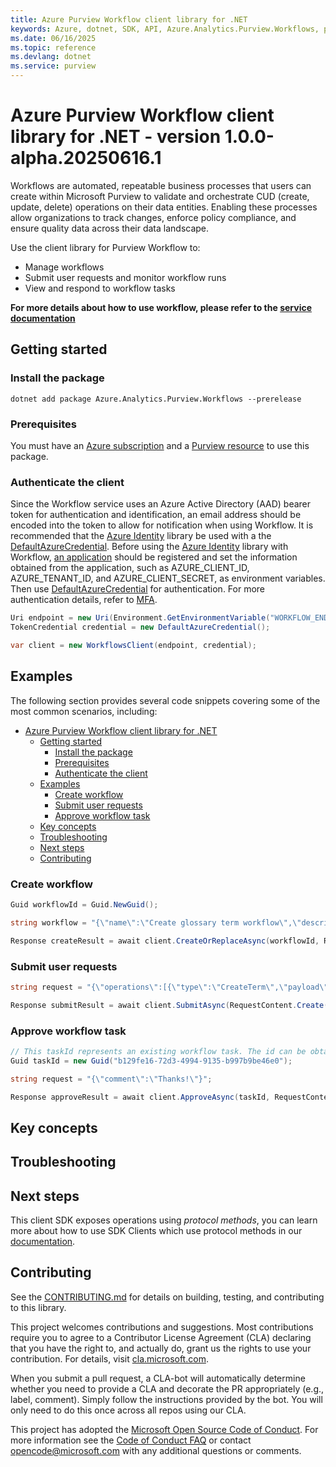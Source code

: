 ```yaml
---
title: Azure Purview Workflow client library for .NET
keywords: Azure, dotnet, SDK, API, Azure.Analytics.Purview.Workflows, purview
ms.date: 06/16/2025
ms.topic: reference
ms.devlang: dotnet
ms.service: purview
---
```

# Azure Purview Workflow client library for .NET - version 1.0.0-alpha.20250616.1 


Workflows are automated, repeatable business processes that users can create within Microsoft Purview to validate and orchestrate CUD (create, update, delete) operations on their data entities. Enabling these processes allow organizations to track changes, enforce policy compliance, and ensure quality data across their data landscape.

Use the client library for Purview Workflow to:

- Manage workflows
- Submit user requests and monitor workflow runs
- View and respond to workflow tasks

**For more details about how to use workflow, please refer to the [service documentation][product_documentation]**

## Getting started

### Install the package

```dotnetcli
dotnet add package Azure.Analytics.Purview.Workflows --prerelease
```

### Prerequisites

You must have an [Azure subscription][azure_subscription] and a [Purview resource][purview_resource] to use this package.

### Authenticate the client

Since the Workflow service uses an Azure Active Directory (AAD) bearer token for authentication and identification, an email address should be encoded into the token to allow for notification when using Workflow. It is recommended that the [Azure Identity][azure_identity] library be used  with a the [DefaultAzureCredential][default_azure_credential]. Before using the [Azure Identity][azure_identity] library with Workflow, [an application][app_registration] should be registered and set the information obtained from the application, such as AZURE_CLIENT_ID, AZURE_TENANT_ID, and AZURE_CLIENT_SECRET, as environment variables. Then use [DefaultAzureCredential][default_azure_credential] for authentication. For more authentication details, refer to [MFA][multifactor_authentication].

```C# Snippet:Azure_Analytics_Purview_Workflows_CreateClient
Uri endpoint = new Uri(Environment.GetEnvironmentVariable("WORKFLOW_ENDPOINT"));
TokenCredential credential = new DefaultAzureCredential();

var client = new WorkflowsClient(endpoint, credential);
```

## Examples

The following section provides several code snippets covering some of the most common scenarios, including:

- [Azure Purview Workflow client library for .NET](#azure-purview-workflow-client-library-for-net)
  - [Getting started](#getting-started)
    - [Install the package](#install-the-package)
    - [Prerequisites](#prerequisites)
    - [Authenticate the client](#authenticate-the-client)
  - [Examples](#examples)
    - [Create workflow](#create-workflow)
    - [Submit user requests](#submit-user-requests)
    - [Approve workflow task](#approve-workflow-task)
  - [Key concepts](#key-concepts)
  - [Troubleshooting](#troubleshooting)
  - [Next steps](#next-steps)
  - [Contributing](#contributing)

### Create workflow

```C# Snippet:Azure_Analytics_Purview_Workflows_CreateWorkflow
Guid workflowId = Guid.NewGuid();

string workflow = "{\"name\":\"Create glossary term workflow\",\"description\":\"\",\"triggers\":[{\"type\":\"when_term_creation_is_requested\",\"underGlossaryHierarchy\":\"/glossaries/20031e20-b4df-4a66-a61d-1b0716f3fa48\"}],\"isEnabled\":true,\"actionDag\":{\"actions\":{\"Startandwaitforanapproval\":{\"type\":\"Approval\",\"inputs\":{\"parameters\":{\"approvalType\":\"PendingOnAll\",\"title\":\"ApprovalRequestforCreateGlossaryTerm\",\"assignedTo\":[\"eece94d9-0619-4669-bb8a-d6ecec5220bc\"]}},\"runAfter\":{}},\"Condition\":{\"type\":\"If\",\"expression\":{\"and\":[{\"equals\":[\"@outputs('Startandwaitforanapproval')['body/outcome']\",\"Approved\"]}]},\"actions\":{\"Createglossaryterm\":{\"type\":\"CreateTerm\",\"runAfter\":{}},\"Sendemailnotification\":{\"type\":\"EmailNotification\",\"inputs\":{\"parameters\":{\"emailSubject\":\"GlossaryTermCreate-APPROVED\",\"emailMessage\":\"YourrequestforGlossaryTerm@{triggerBody()['request']['term']['name']}isapproved.\",\"emailRecipients\":[\"@{triggerBody()['request']['requestor']}\"]}},\"runAfter\":{\"Createglossaryterm\":[\"Succeeded\"]}}},\"else\":{\"actions\":{\"Sendrejectemailnotification\":{\"type\":\"EmailNotification\",\"inputs\":{\"parameters\":{\"emailSubject\":\"GlossaryTermCreate-REJECTED\",\"emailMessage\":\"YourrequestforGlossaryTerm@{triggerBody()['request']['term']['name']}isrejected.\",\"emailRecipients\":[\"@{triggerBody()['request']['requestor']}\"]}},\"runAfter\":{}}}},\"runAfter\":{\"Startandwaitforanapproval\":[\"Succeeded\"]}}}}}";

Response createResult = await client.CreateOrReplaceAsync(workflowId, RequestContent.Create(workflow));
```

### Submit user requests

```C# Snippet:Azure_Analytics_Purview_Workflows_SubmitUserRequests
string request = "{\"operations\":[{\"type\":\"CreateTerm\",\"payload\":{\"glossaryTerm\":{\"name\":\"term\",\"anchor\":{\"glossaryGuid\":\"20031e20-b4df-4a66-a61d-1b0716f3fa48\"},\"status\":\"Approved\",\"nickName\":\"term\"}}}],\"comment\":\"Thanks!\"}";

Response submitResult = await client.SubmitAsync(RequestContent.Create(request));
```

### Approve workflow task

```C# Snippet:Azure_Analytics_Purview_Workflows_ApproveWorkflowTask
// This taskId represents an existing workflow task. The id can be obtained by calling GetWorkflowTasksAsync API.
Guid taskId = new Guid("b129fe16-72d3-4994-9135-b997b9be46e0");

string request = "{\"comment\":\"Thanks!\"}";

Response approveResult = await client.ApproveAsync(taskId, RequestContent.Create(request));
```

## Key concepts

## Troubleshooting

## Next steps

This client SDK exposes operations using *protocol methods*, you can learn more about how to use SDK Clients which use protocol methods in our [documentation][protocol_client_quickstart].

## Contributing

See the [CONTRIBUTING.md][contributing] for details on building, testing, and contributing to this library.

This project welcomes contributions and suggestions. Most contributions require you to agree to a Contributor License Agreement (CLA) declaring that you have the right to, and actually do, grant us the rights to use your contribution. For details, visit [cla.microsoft.com][cla].

When you submit a pull request, a CLA-bot will automatically determine whether you need to provide a CLA and decorate the PR appropriately (e.g., label, comment). Simply follow the instructions provided by the bot. You will only need to do this once across all repos using our CLA.

This project has adopted the [Microsoft Open Source Code of Conduct][code_of_conduct]. For more information see the [Code of Conduct FAQ][coc_faq] or contact [opencode@microsoft.com][coc_contact] with any additional questions or comments.

<!-- LINKS -->
[product_documentation]: https://learn.microsoft.com/azure/purview/concept-workflow
[azure_subscription]: https://azure.microsoft.com/free/dotnet/
[purview_resource]: https://learn.microsoft.com/azure/purview/create-catalog-portal
[azure_identity]: https://github.com/Azure/azure-sdk-for-net/tree/main/sdk/identity/Azure.Identity/README.md
[app_registration]: https://learn.microsoft.com/azure/active-directory/develop/quickstart-register-app
[default_azure_credential]: https://learn.microsoft.com/dotnet/api/azure.identity.defaultazurecredential?view=azure-dotnet
[multifactor_authentication]:https://learn.microsoft.com/entra/identity/authentication/concept-mandatory-multifactor-authentication?tabs=dotnet#client-libraries
[protocol_client_quickstart]: https://aka.ms/azsdk/net/protocol/quickstart
[cla]: https://cla.microsoft.com
[code_of_conduct]: https://opensource.microsoft.com/codeofconduct/
[coc_faq]: https://opensource.microsoft.com/codeofconduct/faq/
[coc_contact]: mailto:opencode@microsoft.com
[contributing]: https://github.com/Azure/azure-sdk-for-net/blob/main/CONTRIBUTING.md

